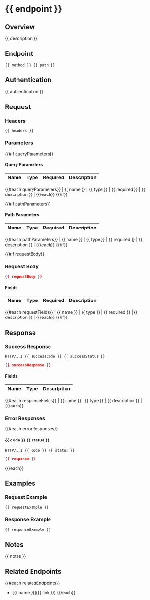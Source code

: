 # {{ endpoint }}

## Overview
{{ description }}

## Endpoint
```http
{{ method }} {{ path }}
```

## Authentication
{{ authentication }}

## Request

### Headers
```http
{{ headers }}
```

### Parameters
{{#if queryParameters}}
#### Query Parameters
| Name | Type | Required | Description |
|------|------|----------|-------------|
{{#each queryParameters}}
| {{ name }} | {{ type }} | {{ required }} | {{ description }} |
{{/each}}
{{/if}}

{{#if pathParameters}}
#### Path Parameters
| Name | Type | Required | Description |
|------|------|----------|-------------|
{{#each pathParameters}}
| {{ name }} | {{ type }} | {{ required }} | {{ description }} |
{{/each}}
{{/if}}

{{#if requestBody}}
### Request Body
```json
{{ requestBody }}
```

#### Fields
| Name | Type | Required | Description |
|------|------|----------|-------------|
{{#each requestFields}}
| {{ name }} | {{ type }} | {{ required }} | {{ description }} |
{{/each}}
{{/if}}

## Response

### Success Response
```http
HTTP/1.1 {{ successCode }} {{ successStatus }}
```

```json
{{ successResponse }}
```

#### Fields
| Name | Type | Description |
|------|------|-------------|
{{#each responseFields}}
| {{ name }} | {{ type }} | {{ description }} |
{{/each}}

### Error Responses
{{#each errorResponses}}
#### {{ code }} {{ status }}
```http
HTTP/1.1 {{ code }} {{ status }}
```

```json
{{ response }}
```
{{/each}}

## Examples

### Request Example
```http
{{ requestExample }}
```

### Response Example
```http
{{ responseExample }}
```

## Notes
{{ notes }}

## Related Endpoints
{{#each relatedEndpoints}}
- [{{ name }}]({{ link }})
{{/each}}
